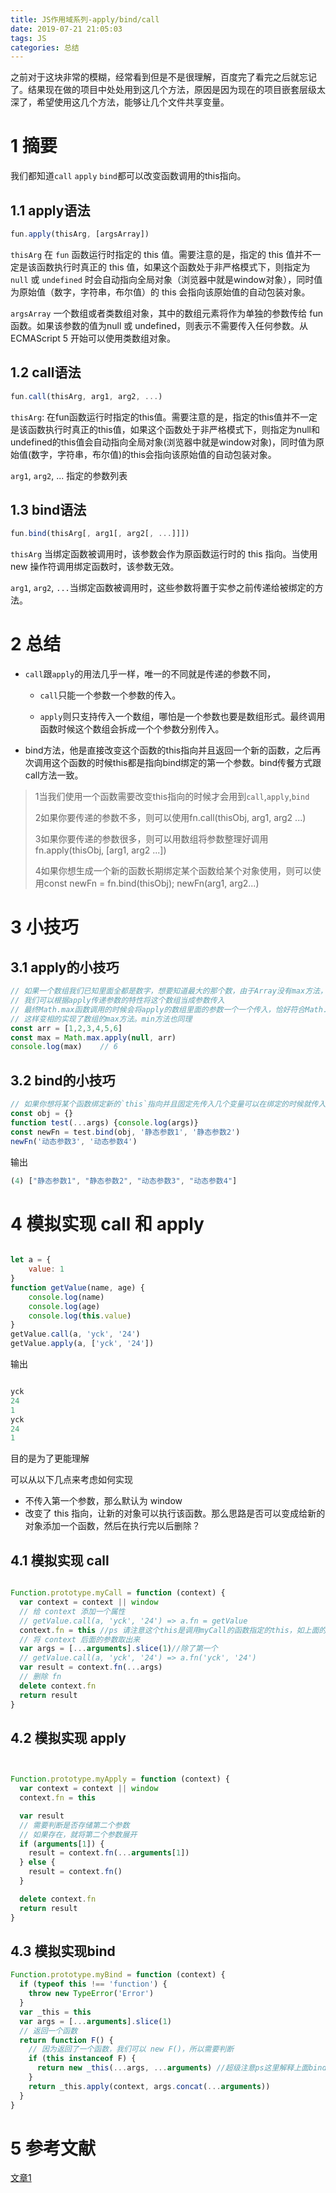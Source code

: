 ```yaml
---
title: JS作用域系列-apply/bind/call
date: 2019-07-21 21:05:03
tags: JS
categories: 总结
---
```


之前对于这块非常的模糊，经常看到但是不是很理解，百度完了看完之后就忘记了。结果现在做的项目中处处用到这几个方法，原因是因为现在的项目嵌套层级太深了，希望使用这几个方法，能够让几个文件共享变量。

<!--more-->


# 1 摘要
我们都知道`call` `apply` `bind`都可以改变函数调用的this指向。

## 1.1 apply语法
```javascript
fun.apply(thisArg, [argsArray])
```
`thisArg` 在 `fun` 函数运行时指定的 this 值。需要注意的是，指定的 this 值并不一定是该函数执行时真正的 this 值，如果这个函数处于非严格模式下，则指定为 `null` 或 `undefined` 时会自动指向全局对象（浏览器中就是window对象），同时值为原始值（数字，字符串，布尔值）的 this 会指向该原始值的自动包装对象。

`argsArray` 一个数组或者类数组对象，其中的数组元素将作为单独的参数传给 fun 函数。如果该参数的值为null 或 undefined，则表示不需要传入任何参数。从ECMAScript 5 开始可以使用类数组对象。

## 1.2 call语法
```javascript
fun.call(thisArg, arg1, arg2, ...)

```
`thisArg`: 在fun函数运行时指定的this值。需要注意的是，指定的this值并不一定是该函数执行时真正的this值，如果这个函数处于非严格模式下，则指定为null和undefined的this值会自动指向全局对象(浏览器中就是window对象)，同时值为原始值(数字，字符串，布尔值)的this会指向该原始值的自动包装对象。

`arg1`, `arg2`, ... 指定的参数列表


## 1.3 bind语法
```javascript
fun.bind(thisArg[, arg1[, arg2[, ...]]])

```
`thisArg` 当绑定函数被调用时，该参数会作为原函数运行时的 this 指向。当使用new 操作符调用绑定函数时，该参数无效。

`arg1`, `arg2`, `...`当绑定函数被调用时，这些参数将置于实参之前传递给被绑定的方法。



# 2  总结


- `call`跟`apply`的用法几乎一样，唯一的不同就是传递的参数不同，

    -  `call`只能一个参数一个参数的传入。

    -  `apply`则只支持传入一个数组，哪怕是一个参数也要是数组形式。最终调用函数时候这个数组会拆成一个个参数分别传入。

- bind方法，他是直接改变这个函数的this指向并且返回一个新的函数，之后再次调用这个函数的时候this都是指向bind绑定的第一个参数。bind传餐方式跟call方法一致。



>1当我们使用一个函数需要改变this指向的时候才会用到`call`,`apply`,`bind`
>
>2如果你要传递的参数不多，则可以使用fn.call(thisObj, arg1, arg2 ...)
>
>3如果你要传递的参数很多，则可以用数组将参数整理好调用fn.apply(thisObj, [arg1, arg2 ...])
>
>4如果你想生成一个新的函数长期绑定某个函数给某个对象使用，则可以使用const newFn = fn.bind(thisObj); newFn(arg1, arg2...)


# 3 小技巧

## 3.1 apply的小技巧
```javascript
// 如果一个数组我们已知里面全都是数字，想要知道最大的那个数，由于Array没有max方法，Math对象上有
// 我们可以根据apply传递参数的特性将这个数组当成参数传入
// 最终Math.max函数调用的时候会将apply的数组里面的参数一个一个传入，恰好符合Math.max的参数传递方式
// 这样变相的实现了数组的max方法。min方法也同理
const arr = [1,2,3,4,5,6]
const max = Math.max.apply(null, arr)
console.log(max)    // 6


```


## 3.2 bind的小技巧

```javascript
// 如果你想将某个函数绑定新的`this`指向并且固定先传入几个变量可以在绑定的时候就传入，之后调用新函数传入的参数都会排在之后
const obj = {}
function test(...args) {console.log(args)}
const newFn = test.bind(obj, '静态参数1', '静态参数2')
newFn('动态参数3', '动态参数4')

```

输出

```javascript
(4) ["静态参数1", "静态参数2", "动态参数3", "动态参数4"]
```


# 4 模拟实现 call 和 apply

```javascript

let a = {
    value: 1
}
function getValue(name, age) {
    console.log(name)
    console.log(age)
    console.log(this.value)
}
getValue.call(a, 'yck', '24')
getValue.apply(a, ['yck', '24'])


```

输出

```javascript

yck
24
1
yck
24
1
```


目的是为了更能理解

可以从以下几点来考虑如何实现

- 不传入第一个参数，那么默认为 window
- 改变了 this 指向，让新的对象可以执行该函数。那么思路是否可以变成给新的对象添加一个函数，然后在执行完以后删除？

## 4.1 模拟实现 call 


```javascript

Function.prototype.myCall = function (context) {
  var context = context || window
  // 给 context 添加一个属性
  // getValue.call(a, 'yck', '24') => a.fn = getValue
  context.fn = this //ps 请注意这个this是调用myCall的函数指定的this，如上面的demo  this应该指定的是getValue(.myCall(a,...))
  // 将 context 后面的参数取出来
  var args = [...arguments].slice(1)//除了第一个
  // getValue.call(a, 'yck', '24') => a.fn('yck', '24')
  var result = context.fn(...args)
  // 删除 fn
  delete context.fn
  return result
}


```
## 4.2 模拟实现 apply



```javascript


Function.prototype.myApply = function (context) {
  var context = context || window
  context.fn = this

  var result
  // 需要判断是否存储第二个参数
  // 如果存在，就将第二个参数展开
  if (arguments[1]) {
    result = context.fn(...arguments[1])
  } else {
    result = context.fn()
  }

  delete context.fn
  return result
}

```

## 4.3 模拟实现bind



```javascript
Function.prototype.myBind = function (context) {
  if (typeof this !== 'function') {
    throw new TypeError('Error')
  }
  var _this = this
  var args = [...arguments].slice(1)
  // 返回一个函数
  return function F() {
    // 因为返回了一个函数，我们可以 new F()，所以需要判断
    if (this instanceof F) {
      return new _this(...args, ...arguments) //超级注意ps这里解释上面bind的小技巧
    }
    return _this.apply(context, args.concat(...arguments))
  }
}

```




# 5 参考文献

[文章1](https://yuchengkai.cn/docs/frontend/#%E6%A8%A1%E6%8B%9F%E5%AE%9E%E7%8E%B0-call-%E5%92%8C-apply)